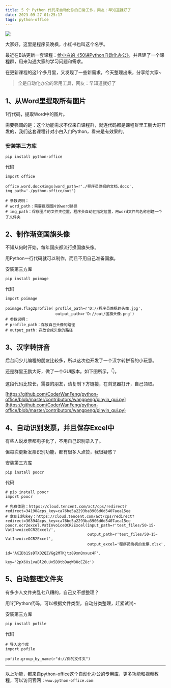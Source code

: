 ```yaml
---
title: 5 个 Python 代码来自动化你的日常工作，网友：早知道就好了
date: 2023-09-27 01:25:17
tags: python-office
---
```



![](https://article-1300615378.cos.ap-nanjing.myqcloud.com/5%E4%B8%AA%E6%9D%80%E6%89%8B%E7%BA%A7Python%E4%BB%A3%E7%A0%81%2F5ge.jpg)


大家好，这里是程序员晚枫，小红书也叫这个名字。

最近在B站更新一套课程：[给小白的《50讲Python自动化办公》](https://mp.weixin.qq.com/s/VH93du82QMuPz_1V3c5a6w)，并且建了一个课程群，用来沟通大家的学习问题和需求。

在更新课程的这1个多月里，又发现了一些新需求，今天整理出来，分享给大家~


> 全是自动化办公的常用工具，网友：早知道就好了

## 1、从Word里提取所有图片

1行代码，提取Word中的图片。

需要强调的是：这个功能需求不仅来自课程群，就连代码都是课程群里王鹏大哥开发的，我们这套课程针对小白入门Python，看来是有效果的。


### 安装第三方库
```
pip install python-office
```

代码

```
import office

office.word.docx4imgs(word_path=r'./程序员晚枫的文档.docx', img_path='./python-office/out')

# 参数说明：
# word_path：需要提取图片的word路径
# img_path：保存图片的文件夹位置，程序会自动在指定位置，用word文件的名称创建一个子文件夹
```

## 2、制作渐变国旗头像

不知从何时开始，每年国庆都流行换国旗头像。

用Python一行代码就可以制作，而且不用自己准备国旗。

安装第三方库
```
pip install poimage

```

代码
```
import poimage

poimage.flag2profile( profile_path=r'D://程序员晚枫的头像.jpg',
                      output_path=r'D://out/国旗头像.png')
# 参数说明：
# profile_path：存放自己头像的路径
# output_path：存放合成头像的路径
```



## 3、汉字转拼音

后台问少儿编程的朋友比较多，所以这次也开发了一个汉字转拼音的小玩意。

还是群里王鹏大哥，做了一个GUI版本。如下图所示，👇。

这段代码比较长，需要的朋友，请复制下方链接，在浏览器打开，自己领取。

[https://github.com/CoderWanFeng/python-office/blob/master/contributors/wangpeng/pinyin_gui.py](https://github.com/CoderWanFeng/python-office/blob/master/contributors/wangpeng/pinyin_gui.py)

## 4、自动识别发票，并且保存Excel中

有些人说发票都电子化了，不用自己识别录入了。

但每次更新发票识别功能，都有很多人点赞，我很疑惑？

安装第三方库
```
pip install poocr

```

代码
```
# pip install poocr
import poocr

# 免费体验：https://cloud.tencent.com/act/cps/redirect?redirect=34190&cps_key=ca76be5a2293ba3906d6d5407aea15ee
# 拿到id和key：https://cloud.tencent.com/act/cps/redirect?redirect=36394&cps_key=ca76be5a2293ba3906d6d5407aea15ee
poocr.ocr2excel.VatInvoiceOCR2Excel(input_path=r'test_files/50-15-VatInvoiceOCR2Excel/',
                                    output_path=r'test_files/50-15-VatInvoiceOCR2Excel',
                                    output_excel='程序员晚枫的发票.xlsx',
                                    id='AKIDb1SsDTXO2QZVGg2MTKjtz89xnQnxuc4F',
                                    key='2pX6Us1vaBl26uUv5B9tbDagW8UcEZ8c')
```

## 5、自动整理文件夹

有多少人文件夹乱七八糟的，自己又不想整理？

用1行Python代码，可以根据文件类型，自动分类整理，赶紧试试~

安装第三方库
```
pip install pofile

```

代码
```
# 导入这个库
import pofile

pofile.group_by_name(r"d://你的文件夹")
```
---

以上功能，都来自python-office这个自动化办公的专用库，更多功能和视频教程，可以访问官网：``www.python-office.com``

